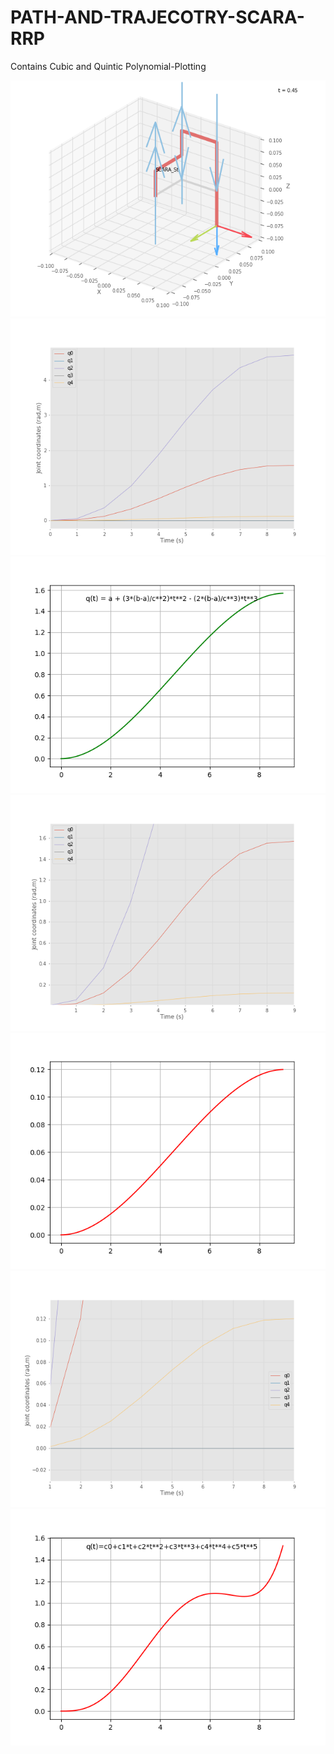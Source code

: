 # PATH-AND-TRAJECOTRY-SCARA-RRP
 Contains Cubic and Quintic Polynomial-Plotting
 
 
<img src="img\Robotics_Toolbox_for_Python_(Figure_2).png">

<img src="img\Figure_1.png">
<img src="img\Figure_1_CUBIC_REVOLUTE.png">

<img src="img\Figure_1(zoom_in_revolute).png">

<img src="img\Figure_1_CUBIC_PRISMATIC.png">
<img src="img\Figure_1(zoom in).png">

<img src="img\Figure_1 QUINTIC.png">
